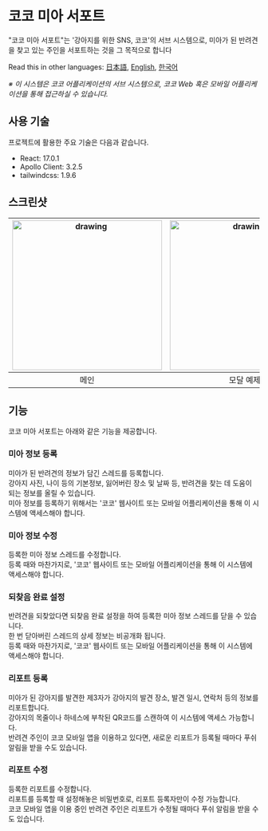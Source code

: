 # 코코 미아 서포트

"코코 미아 서포트"는 '강아지를 위한 SNS, 코코'의 서브 시스템으로, 미아가 된 반려견을 찾고 있는 주인을 서포트하는 것을 그 목적으로 합니다

Read this in other languages: [日本語](./README.md), [English](./README.en.md), [한국어](./README.ko.md)

<em>※ 이 시스템은 코코 어플리케이션의 서브 시스템으로, 코코 Web 혹은 모바일 어플리케이션을 통해 접근하실 수 있습니다.</em>

## 사용 기술

프로젝트에 활용한 주요 기술은 다음과 같습니다.

- React: 17.0.1
- Apollo Client: 3.2.5
- tailwindcss: 1.9.6

## 스크린샷

| <img src="https://coco-for-dogs.s3-ap-northeast-1.amazonaws.com/readme/support_main.png" alt="drawing" width="300"/> | <img src="https://coco-for-dogs.s3-ap-northeast-1.amazonaws.com/readme/support_modal.png" alt="drawing" width="300"/> |
| :------------------------------------------------------------------------------------------------------------------: | :-------------------------------------------------------------------------------------------------------------------: |
|                                                         메인                                                         |                                                       모달 예제                                                       |

## 기능

코코 미아 서포트는 아래와 같은 기능을 제공합니다.

### 미아 정보 등록

미아가 된 반려견의 정보가 담긴 스레드를 등록합니다.\
강아지 사진, 나이 등의 기본정보, 잃어버린 장소 및 날짜 등, 반려견을 찾는 데 도움이 되는 정보를 올릴 수 있습니다.\
미아 정보를 등록하기 위해서는 '코코' 웹사이트 또는 모바일 어플리케이션을 통해 이 시스템에 액세스해야 합니다.

### 미아 정보 수정

등록한 미아 정보 스레드를 수정합니다.\
등록 때와 마찬가지로, '코코' 웹사이트 또는 모바일 어플리케이션을 통해 이 시스템에 액세스해야 합니다.

### 되찾음 완료 설정

반려견을 되찾았다면 되찾음 완료 설정을 하여 등록한 미아 정보 스레드를 닫을 수 있습니다.\
한 번 닫아버린 스레드의 상세 정보는 비공개화 됩니다.\
등록 때와 마찬가지로, '코코' 웹사이트 또는 모바일 어플리케이션을 통해 이 시스템에 액세스해야 합니다.

### 리포트 등록

미아가 된 강아지를 발견한 제3자가 강아지의 발견 장소, 발견 일시, 연락처 등의 정보를 리포트합니다.\
강아지의 목줄이나 하네스에 부착된 QR코드를 스캔하여 이 시스템에 액세스 가능합니다.\
반려견 주인이 코코 모바일 앱을 이용하고 있다면, 새로운 리포트가 등록될 때마다 푸쉬 알림을 받을 수도 있습니다.

### 리포트 수정

등록한 리포트를 수정합니다.\
리포트를 등록할 때 설정해놓은 비밀번호로, 리포트 등록자만이 수정 가능합니다.\
코코 모바일 앱을 이용 중인 반려견 주인은 리포트가 수정될 때마다 푸쉬 알림을 받을 수도 있습니다.
